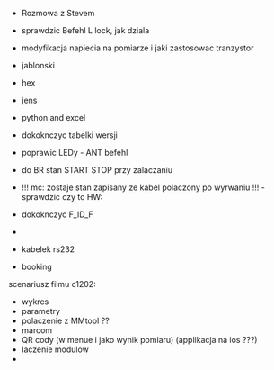 - Rozmowa z Stevem


- sprawdzic Befehl L lock, jak dziala
- modyfikacja napiecia na pomiarze i jaki zastosowac tranzystor
- jablonski
- hex
- jens
- python and excel
- dokoknczyc tabelki wersji
- poprawic LEDy - ANT befehl

- do BR stan START STOP przy zalaczaniu


- !!! mc: zostaje stan zapisany ze kabel polaczony po wyrwaniu !!! - sprawdzic czy to HW:
- dokoknczyc F_ID_F

- 

- kabelek rs232
- booking


scenariusz filmu c1202:
- wykres
- parametry
- polaczenie z MMtool ??
- marcom
- QR cody (w menue i jako wynik pomiaru) (applikacja na ios ???)
- laczenie modulow
- 